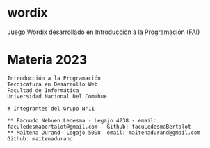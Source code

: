 # wordix
Juego Wordix desarrollado en Introducción a la Programación (FAI)

# Materia 2023

    Introducción a la Programación
    Tecnicatura en Desarrollo Web
    Facultad de Informática
    Universidad Nacional Del Comahue

    # Integrantes del Grupo N°11

    ** Facundo Nehuen Ledesma - Legajo 4238 - email: faculedesmabertalot@gmail.com - Github: facuLedesmaBertalot
    ** Maitena Durand- Legajo 5098- email: maitenadurand@gmail.com- Github: maitenadurand
